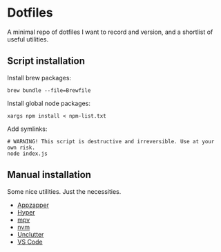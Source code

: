# Dotfiles

A minimal repo of dotfiles I want to record and version, and a shortlist of useful utilities.

## Script installation

Install brew packages:

```shell
brew bundle --file=Brewfile
```

Install global node packages:

```shell
xargs npm install < npm-list.txt
```

Add symlinks:

```shell
# WARNING! This script is destructive and irreversible. Use at your own risk.
node index.js
```

## Manual installation

Some nice utilities. Just the necessities.

- [Appzapper](https://www.appzapper.com/)
- [Hyper](https://hyper.is/)
- [mpv](https://mpv.io/installation/)
- [nvm](https://github.com/nvm-sh/nvm)
- [Unclutter](https://unclutterapp.com/)
- [VS Code](https://code.visualstudio.com/)
